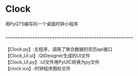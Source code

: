 # Clock
用PyQT5编写的一个桌面时钟小程序
### ----------------------------------------------------
【Clock.py】:主程序，调用了聚合数据的农历api接口  
【Clock_UI.ui】:QtDesigner生成的UI文件  
【Clock_UI.py】:UI文件用PyUIC转换为py文件  
【clock.ico】:时钟程序图标文件  
